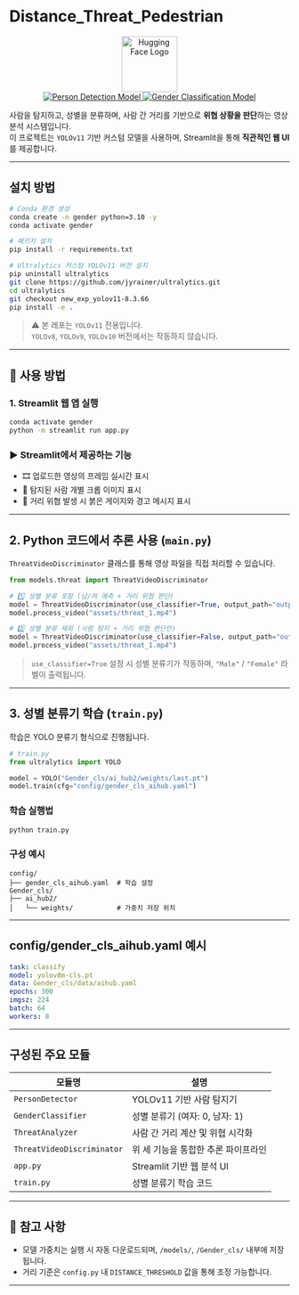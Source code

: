 # Distance_Threat_Pedestrian


<div align="center">
  <img src="https://pds.saramin.co.kr/company/logo/202208/26/rh7mst_fm5y-1purslx_logo.png" width="100" alt="Hugging Face Logo" />
</div>

<div align="center">
  <a href="https://huggingface.co/PIA-SPACE-LAB/PersonDet_v3.2.0">
    <img alt="Person Detection Model"
         src="https://img.shields.io/badge/🤗 View on Hugging Face-PersonDet_v3.2.0-yellow?style=flat-square" />
  </a>
  <a href="https://huggingface.co/PIA-SPACE-LAB/PersonGenderCls_v3.2.0">
        <img alt="Gender Classification Model"
            src="https://img.shields.io/badge/🤗 View on Hugging Face-GenderCls_v3.2.0-yellow?style=flat-square" />
  </a>
</div>


사람을 탐지하고, 성별을 분류하며, 사람 간 거리를 기반으로 **위협 상황을 판단**하는 영상 분석 시스템입니다.  
이 프로젝트는 `YOLOv11` 기반 커스텀 모델을 사용하며, Streamlit을 통해 **직관적인 웹 UI**를 제공합니다.

---

## 설치 방법

```bash
# Conda 환경 생성
conda create -n gender python=3.10 -y
conda activate gender

# 패키지 설치
pip install -r requirements.txt

# Ultralytics 커스텀 YOLOv11 버전 설치
pip uninstall ultralytics
git clone https://github.com/jyrainer/ultralytics.git
cd ultralytics
git checkout new_exp_yolov11-8.3.66
pip install -e .
```

> ⚠️ 본 레포는 `YOLOv11` 전용입니다.  
> `YOLOv8`, `YOLOv9`, `YOLOv10` 버전에서는 작동하지 않습니다.

---

## 🚀 사용 방법

###  1. Streamlit 웹 앱 실행

```bash
conda activate gender
python -m streamlit run app.py
```

### ▶️ Streamlit에서 제공하는 기능

- 🎞️ 업로드한 영상의 프레임 실시간 표시
- 👥 탐지된 사람 개별 크롭 이미지 표시
- 🚨 거리 위협 발생 시 붉은 게이지와 경고 메시지 표시

---

## 2. Python 코드에서 추론 사용 (`main.py`)

`ThreatVideoDiscriminator` 클래스를 통해 영상 파일을 직접 처리할 수 있습니다.

```python
from models.threat import ThreatVideoDiscriminator

# 1️⃣ 성별 분류 포함 (남/여 예측 + 거리 위협 판단)
model = ThreatVideoDiscriminator(use_classifier=True, output_path="output/result1.mp4")
model.process_video("assets/threat_1.mp4")

# 2️⃣ 성별 분류 제외 (사람 탐지 + 거리 위협 판단만)
model = ThreatVideoDiscriminator(use_classifier=False, output_path="output/result2.mp4")
model.process_video("assets/threat_1.mp4")
```

> `use_classifier=True` 설정 시 성별 분류기가 작동하며, `"Male"` / `"Female"` 라벨이 출력됩니다.

---

## 3. 성별 분류기 학습 (`train.py`)

학습은 YOLO 분류기 형식으로 진행됩니다.

```python
# train.py
from ultralytics import YOLO

model = YOLO("Gender_cls/ai_hub2/weights/last.pt")
model.train(cfg="config/gender_cls_aihub.yaml")
```

### 학습 실행법

```bash
python train.py
```

### 구성 예시

```
config/
├── gender_cls_aihub.yaml  # 학습 설정
Gender_cls/
├── ai_hub2/
│   └── weights/           # 가중치 저장 위치
```

---

## config/gender_cls_aihub.yaml 예시

```yaml
task: classify
model: yolov8m-cls.pt
data: Gender_cls/data/aihub.yaml
epochs: 300
imgsz: 224
batch: 64
workers: 8
```

---

## 구성된 주요 모듈

| 모듈명 | 설명 |
|--------|------|
| `PersonDetector` | YOLOv11 기반 사람 탐지기 |
| `GenderClassifier` | 성별 분류기 (여자: 0, 남자: 1) |
| `ThreatAnalyzer` | 사람 간 거리 계산 및 위협 시각화 |
| `ThreatVideoDiscriminator` | 위 세 기능을 통합한 추론 파이프라인 |
| `app.py` | Streamlit 기반 웹 분석 UI |
| `train.py` | 성별 분류기 학습 코드 |

---

## 📌 참고 사항

- 모델 가중치는 실행 시 자동 다운로드되며, `/models/`, `/Gender_cls/` 내부에 저장됩니다.
- 거리 기준은 `config.py` 내 `DISTANCE_THRESHOLD` 값을 통해 조정 가능합니다.

---

